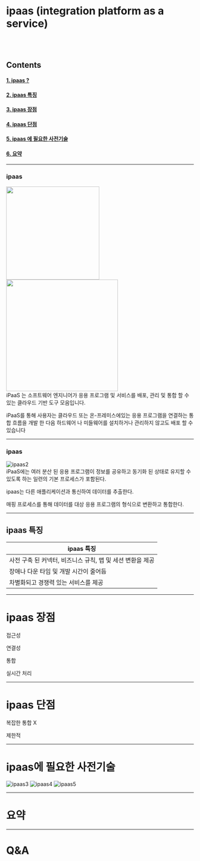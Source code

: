 
# ipaas (integration platform as a service)

<br/>
<br/>

## Contents

#### [1. ipaas ?](#ipaas)
#### [2. ipaas 특징](#ipaas-특징)
#### [3. ipaas 장점](#ipaas-장점)
#### [4. ipaas 단점](#ipaas-단점)
#### [5. ipaas 에 필요한 사전기술](#ipaas에-필요한-사전기술)
#### [6. 요약](#요약)

---

### ipaas
<img src = "https://user-images.githubusercontent.com/69182192/91016009-0fb73780-e627-11ea-9fb1-c67772b3b0e3.png" width="250px"> <img src = "https://user-images.githubusercontent.com/69182192/91016099-2fe6f680-e627-11ea-9ebe-40665d388895.png" width="300x600px"> <br/>
iPaaS 는 소프트웨어 엔지니어가 응용 프로그램 및 서비스를 배포, 관리 및 통합 할 수있는 클라우드 기반 도구 모음입니다.

iPaaS를 통해 사용자는 클라우드 또는 온-프레미스에있는 응용 프로그램을 연결하는 통합 흐름을 개발 한 다음 하드웨어 나 미들웨어를 설치하거나 관리하지 않고도 배포 할 수 있습니다


---

### ipaas
![ipaas2](https://user-images.githubusercontent.com/69182192/91016102-307f8d00-e627-11ea-9edc-eb6e18c6ca22.png) <br/>
iPaaS에는 여러 분산 된 응용 프로그램이 정보를 공유하고 동기화 된 상태로 유지할 수 있도록 하는 일련의 기본 프로세스가 포함된다.

ipaas는 다른 애플리케이션과 통신하여 데이터를 추출한다.

매핑 프로세스를 통해 데이터를 대상 응용 프로그램의 형식으로 변환하고 통합한다.



---
## ipaas 특징
|ipaas 특징|
|---|
|사전 구축 된 커넥터, 비즈니스 규칙, 맵 및 세션 변환을 제공|
|장애나 다운 타임 및 개발 시간이 줄어듬|
|차별화되고 경쟁력 있는 서비스를 제공|

--- 
# ipaas 장점


접근성

연결성

통합

실시간 처리

---
# ipaas 단점

복잡한 통합 X

제한적

---
# ipaas에 필요한 사전기술

![ipaas3](https://user-images.githubusercontent.com/69182192/91016103-31182380-e627-11ea-9004-6535fb154245.png) ![ipaas4](https://user-images.githubusercontent.com/69182192/91016104-31b0ba00-e627-11ea-9ce0-46b82b3fc864.png) ![ipaas5](https://user-images.githubusercontent.com/69182192/91016106-32e1e700-e627-11ea-8efe-12d500b4ae1d.png)

---
# 요약

---
# Q&A






